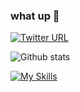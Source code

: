 ### what up 👋

[![Twitter URL](https://img.shields.io/twitter/url/https/twitter.com/OttPeterR.svg?style=social&label=OttPeterR)](https://twitter.com/OttPeterR)

![Github stats](https://github-readme-stats.vercel.app/api?username=OttPeterR&show_icons=true)

[![My Skills](https://skillicons.dev/icons?i=python,pytorch,tensorflow&theme=light)](https://skillicons.dev)
